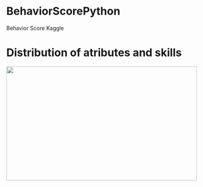 # BehaviorScorePython
Behavior Score Kaggle


# Distribution of atributes and skills
<img rel="Distribuição da variável Target" align="center" width="500" height="300"  src="https://github.com/WOLFurriell/BehaviorScorePython/blob/master/plots/donut1.png">
